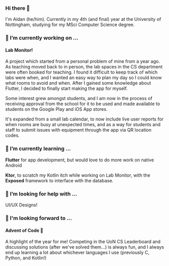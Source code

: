 ### Hi there 👋

I'm Aidan (he/him). Currently in my 4th (and final) year at the University of Nottingham, studying for my MSci Computer Science degree.

### 🔭 I’m currently working on ...

#### **Lab Monitor**!

A project which started from a personal problem of mine from a year ago.
As teaching moved back to in person, the lab spaces in the CS department were often booked for teaching.
I found it difficult to keep track of which labs were when, and I wanted an easy way to plan my day so
I could know what rooms to avoid and when. After I gained some knowledge about Flutter, I decided to
finally start making the app for myself.

Some interest grew amongst students, and I am now in the process of receiving approval from the school
for it to be used and made available to students on the Google Play and iOS App stores.

It's expanded from a small lab calendar, to now include live user reports for when rooms are busy at
unexpected times, and as a way for students and staff to submit issues with equipment through the app
via QR location codes.

### 🌱 I’m currently learning ...

**Flutter** for app development, but would love to do more work on native Android

**Ktor**, to scratch my Kotlin itch while working on Lab Monitor, with the **Exposed** framework to interface
with the database.

### 🤔 I’m looking for help with ...

UI/UX Designs!

### 👀 I'm looking forward to ...

#### **Advent of Code** 🎄

A highlight of the year for me! Competing in the UoN CS Leaderboard and discussing solutions (after we've solved them...)
is always fun, and I always end up learning a lot about whichever languages I use (previously C, Python, and Kotlin!)


<!--
**aidandagnall/aidandagnall** is a ✨ _special_ ✨ repository because its `README.md` (this file) appears on your GitHub profile.

Here are some ideas to get you started:

- 🔭 I’m currently working on ...

- 👯 I’m looking to collaborate on ...
- 🤔 I’m looking for help with ...
- 💬 Ask me about ...
- 📫 How to reach me: ...

- ⚡ Fun fact: ...
-->
